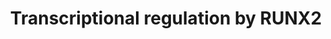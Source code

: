 ---
annotations:
- type: Pathway Ontology
  value: regulatory pathway
authors:
- ReactomeTeam
- DeSl
description: 'RUNX2 (CBFA1 or AML3) transcription factor, similar to other RUNX family
  members, RUNX1 and RUNX3, can function in complex with CBFB (CBF-beta) (Kundu et
  al. 2002, Yoshida et al. 2002, Otto et al. 2002). RUNX2 mainly regulates transcription
  of genes involved in skeletal development (reviewed in Karsenty 2008). RUNX2 is
  involved in development of both intramembraneous and endochondral bones through
  regulation of osteoblast differentiation and chondrocyte maturation, respectively.
  RUNX2 stimulates transcription of the BGLAP gene (Ducy and Karsenty 1995, Ducy et
  al. 1997), which encodes Osteocalcin, a bone-derived hormone which is one of the
  most abundant non-collagenous proteins of the bone extracellular matrix (reviewed
  in Karsenty and Olson 2016). RUNX2 directly controls the expression of most genes
  associated with osteoblast differentiation and function (Sato et al. 1998, Ducy
  et al. 1999, Roce et al. 2005). RUNX2-mediated transcriptional regulation of several
  genes involved in GPCR (G protein coupled receptor) signaling is implicated in the
  control of growth of osteoblast progenitors (Teplyuk et al. 2009). RUNX2 promotes
  chondrocyte maturation by stimulating transcription of the IHH gene, encoding Indian
  hedgehog (Takeda et al. 2001, Yoshida et al. 2004). Germline loss-of-function mutations
  of the RUNX2 gene are associated with cleidocranial dysplasia syndrome (CCD), an
  autosomal skeletal disorder (reviewed in Jaruga et al. 2016). The function of RUNX2
  is frequently disrupted in osteosarcoma (reviewed in Mortus et al. 2014). Vitamin
  D3 is implicated in regulation of transcriptional activity of the RUNX2:CBFB complex
  (Underwood et al. 2012).<p>RUNX2 expression is regulated by estrogen signaling,
  and RUNX2 is implicated in breast cancer development and metastasis (reviewed in
  Wysokinski et al. 2014). Besides estrogen receptor alpha (ESR1) and estrogen-related
  receptor alpha (ERRA) (Kammerer et al. 2013), RUNX2 transcription is also regulated
  by TWIST1 (Yang, Yang et al. 2011), glucocorticoid receptor (NR3C1) (Zhang et al.
  2012), NKX3-2 (BAPX1) (Tribioli and Lufkin 1999, Lengner et al. 2005), DLX5 (Robledo
  et al. 2002, Lee et al. 2005) and MSX2 (Lee et al. 2005). RUNX2 can autoregulate,
  by directly inhibiting its own transcription (Drissi et al. 2000). Several E3 ubiquitin
  ligases target RUNX2 for proteasome-mediated degradation: FBXW7a (Kumar et al. 2015),
  STUB1 (CHIP) (Li et al. 2008), SMURF1 (Zhao et al. 2003, Yang et al. 2014), WWP1
  (Jones et al. 2006), and SKP2 (Thacker et al. 2016). Besides formation of RUNX2:CBFB
  heterodimers, transcriptional activity of RUNX2 is regulated by binding to a number
  of other transcription factors, for example SOX9 (Zhou et al. 2006, TWIST1 (Bialek
  et al. 2004) and RB1 (Thomas et al. 2001).<p>RUNX2 regulates expression of several
  genes implicated in cell migration during normal development and bone metastasis
  of breast cancer cells. RUNX2 stimulates transcription of the ITGA5 gene, encoding
  Integrin alpha 5 (Li et al. 2016) and the ITGBL1 gene, encoding Integrin beta like
  protein 1 (Li et al. 2015). RUNX2 mediated transcription of the MMP13 gene, encoding
  Colagenase 3 (Matrix metalloproteinase 13), is stimulated by AKT mediated phosphorylation
  of RUNX2 (Pande et al. 2013). RUNX2 is implicated in positive regulation of AKT
  signaling by stimulating expression of AKT-activating TORC2 complex components MTOR
  and RICTOR, which may contribute to survival of breast cancer cells (Tandon et al.
  2014).<p>RUNX2 inhibits CDKN1A transcription, thus preventing CDKN1A-induced cell
  cycle arrest. Phosphorylation of RUNX2 by CDK4 in response to high glucose enhances
  RUNX2-mediated repression of the CDKN1A gene in endothelial cells (Pierce et al.
  2012). In mice, Runx2-mediated repression of Cdkn1a may contribute to the development
  of acute myeloid leukemia (AML) (Kuo et al. 2009). RUNX2 can stimulate transcription
  of the LGALS3 gene, encoding Galectin-3 (Vladimirova et al. 2008, Zhang et al. 2009).
  Galectin 3 is expressed in myeloid progenitors and its levels increase during the
  maturation process (Le Marer 2000).<p>For a review of RUNX2 function, please refer
  to Long 2012 and Ito et al. 2015.   View original pathway at [http://www.reactome.org/PathwayBrowser/#DIAGRAM=8878166
  Reactome].'
last-edited: 2021-01-25
organisms:
- Homo sapiens
redirect_from:
- /index.php/Pathway:WP4415
- /instance/WP4415
schema-jsonld:
- '@context': https://schema.org/
  '@id': https://wikipathways.github.io/pathways/WP4415.html
  '@type': Dataset
  creator:
    '@type': Organization
    name: WikiPathways
  description: 'RUNX2 (CBFA1 or AML3) transcription factor, similar to other RUNX
    family members, RUNX1 and RUNX3, can function in complex with CBFB (CBF-beta)
    (Kundu et al. 2002, Yoshida et al. 2002, Otto et al. 2002). RUNX2 mainly regulates
    transcription of genes involved in skeletal development (reviewed in Karsenty
    2008). RUNX2 is involved in development of both intramembraneous and endochondral
    bones through regulation of osteoblast differentiation and chondrocyte maturation,
    respectively. RUNX2 stimulates transcription of the BGLAP gene (Ducy and Karsenty
    1995, Ducy et al. 1997), which encodes Osteocalcin, a bone-derived hormone which
    is one of the most abundant non-collagenous proteins of the bone extracellular
    matrix (reviewed in Karsenty and Olson 2016). RUNX2 directly controls the expression
    of most genes associated with osteoblast differentiation and function (Sato et
    al. 1998, Ducy et al. 1999, Roce et al. 2005). RUNX2-mediated transcriptional
    regulation of several genes involved in GPCR (G protein coupled receptor) signaling
    is implicated in the control of growth of osteoblast progenitors (Teplyuk et al.
    2009). RUNX2 promotes chondrocyte maturation by stimulating transcription of the
    IHH gene, encoding Indian hedgehog (Takeda et al. 2001, Yoshida et al. 2004).
    Germline loss-of-function mutations of the RUNX2 gene are associated with cleidocranial
    dysplasia syndrome (CCD), an autosomal skeletal disorder (reviewed in Jaruga et
    al. 2016). The function of RUNX2 is frequently disrupted in osteosarcoma (reviewed
    in Mortus et al. 2014). Vitamin D3 is implicated in regulation of transcriptional
    activity of the RUNX2:CBFB complex (Underwood et al. 2012).<p>RUNX2 expression
    is regulated by estrogen signaling, and RUNX2 is implicated in breast cancer development
    and metastasis (reviewed in Wysokinski et al. 2014). Besides estrogen receptor
    alpha (ESR1) and estrogen-related receptor alpha (ERRA) (Kammerer et al. 2013),
    RUNX2 transcription is also regulated by TWIST1 (Yang, Yang et al. 2011), glucocorticoid
    receptor (NR3C1) (Zhang et al. 2012), NKX3-2 (BAPX1) (Tribioli and Lufkin 1999,
    Lengner et al. 2005), DLX5 (Robledo et al. 2002, Lee et al. 2005) and MSX2 (Lee
    et al. 2005). RUNX2 can autoregulate, by directly inhibiting its own transcription
    (Drissi et al. 2000). Several E3 ubiquitin ligases target RUNX2 for proteasome-mediated
    degradation: FBXW7a (Kumar et al. 2015), STUB1 (CHIP) (Li et al. 2008), SMURF1
    (Zhao et al. 2003, Yang et al. 2014), WWP1 (Jones et al. 2006), and SKP2 (Thacker
    et al. 2016). Besides formation of RUNX2:CBFB heterodimers, transcriptional activity
    of RUNX2 is regulated by binding to a number of other transcription factors, for
    example SOX9 (Zhou et al. 2006, TWIST1 (Bialek et al. 2004) and RB1 (Thomas et
    al. 2001).<p>RUNX2 regulates expression of several genes implicated in cell migration
    during normal development and bone metastasis of breast cancer cells. RUNX2 stimulates
    transcription of the ITGA5 gene, encoding Integrin alpha 5 (Li et al. 2016) and
    the ITGBL1 gene, encoding Integrin beta like protein 1 (Li et al. 2015). RUNX2
    mediated transcription of the MMP13 gene, encoding Colagenase 3 (Matrix metalloproteinase
    13), is stimulated by AKT mediated phosphorylation of RUNX2 (Pande et al. 2013).
    RUNX2 is implicated in positive regulation of AKT signaling by stimulating expression
    of AKT-activating TORC2 complex components MTOR and RICTOR, which may contribute
    to survival of breast cancer cells (Tandon et al. 2014).<p>RUNX2 inhibits CDKN1A
    transcription, thus preventing CDKN1A-induced cell cycle arrest. Phosphorylation
    of RUNX2 by CDK4 in response to high glucose enhances RUNX2-mediated repression
    of the CDKN1A gene in endothelial cells (Pierce et al. 2012). In mice, Runx2-mediated
    repression of Cdkn1a may contribute to the development of acute myeloid leukemia
    (AML) (Kuo et al. 2009). RUNX2 can stimulate transcription of the LGALS3 gene,
    encoding Galectin-3 (Vladimirova et al. 2008, Zhang et al. 2009). Galectin 3 is
    expressed in myeloid progenitors and its levels increase during the maturation
    process (Le Marer 2000).<p>For a review of RUNX2 function, please refer to Long
    2012 and Ito et al. 2015.   View original pathway at [http://www.reactome.org/PathwayBrowser/#DIAGRAM=8878166
    Reactome].'
  keywords:
  - WWTR1
  - 'p-S294,S312-RUNX2-P1 '
  - 'UCMA gene '
  - 'p-S280,S298-RUNX2-P2 '
  - RUNX2:CBFB:p-2S-SMAD1:p-2S-SMAD1:SMAD4:SMAD6 gene
  - 'p-T305,S472-AKT3 '
  - 'RB1 '
  - '2p-GLI2 '
  - BAX gene
  - cascade
  - 'SMAD4 '
  - RUNX2:HDAC4
  - regulation by RUNX1
  - (p-S451-RUNX2:CBFB,RUNX2:CBFB,RUNX2:HDAC6)
  - 'p-S465-RUNX2-P1 '
  - 'RUNX2-P2 '
  - 'CDKN1A gene '
  - 'SMAD6 gene '
  - 'ITGA5 gene '
  - BGLAP gene
  - CCND1:CDK4
  - (p-S451-RUNX2:CBFB,RUNX2:CBFB,RUNX2:HDAC6):CDKN1A gene
  - 'p-S432-RUNX2-P1 '
  - gene
  - SMAD6 gene
  - 'HDAC4 '
  - 'p-Y-YAP1 '
  - RUNX2:WWTR1:BGLAP
  - LGALS3
  - 'YAP1 '
  - 'HDAC3 '
  - 'ITGBL1 gene '
  - RUNX2:WWTR1(TAZ)
  - Hedgehog 'on' state
  - 'HDAC6 '
  - 'p-T309,S474-AKT2 '
  - p-2S-SMAD1:p-2S-SMAD1:SMAD4
  - CCNB1:p-T161-CDK1
  - Signaling by BMP
  - SP7
  - 'RUNX2-P1 '
  - '6-Dehydrotestosterone '
  - expression and
  - HDAC4
  - BAX
  - RUNX2
  - HEY1,HEY2,HES1
  - 'SATB2 '
  - HDAC3
  - RUNX1:CBFB:LGALS3
  - ITGA5(42-894)
  - activity
  - BMP2 dimer
  - CDKN1A
  - RUNX2:CBFB:p-Y-YAP1
  - CDKN1A gene
  - RUNX2:RBM14
  - 'HEY1 '
  - 'BGLAP gene '
  - RUNX2:GLI3R
  - RUNX2:CBFB,p-S451-RUNX2:CBFB,(p-2S-RUNX2:CBFB)
  - RUNX2:CBFB:p-Y-YAP1:BGLAP gene
  - RUNX2:ZNF521:HDAC3
  - MMP13
  - SMAD6
  - RUNX2:HEY1,HEY2,HES1
  - p-2S-RUNX2:CBFB
  - 'IHH gene '
  - 'LGALS3 gene '
  - RB1
  - RBM14
  - HAND2
  - p-Y-YAP1
  - ITGBL1
  - RUNX2:CBFB:LGALS3
  - 'p-T308,S473-AKT1 '
  - RUNX2:RB1:BGLAP gene
  - RUNX2:CBFB:IHH gene
  - 'WWTR1 '
  - 'TEST '
  - MMP13 gene
  - COL1A1
  - 'HAND2 '
  - RUNX2:CBFB:SP7:UCMA
  - 'COL1A1 gene '
  - 'MyrG-p-Y426-YES1 '
  - RUNX2:2p-GLI2
  - 'MyrG-p-Y419-SRC '
  - SATB2
  - ATP
  - 'BMP2 '
  - RUNX2:CBFB:ITGA5
  - ITGBL1 gene
  - BGLAP(24-100)
  - SOX9
  - IHH gene
  - GLI3R
  - PPi
  - p-S196,T198,T200-RUNX2:CBFB:MMP13 gene
  - 'BAX gene '
  - Regulation of RUNX2
  - 'p-T161-CDK1 '
  - 'p-S196,T198,T200-RUNX2-P1 '
  - RUNX2:RB1:COL1A1
  - RUNX2:HAND2
  - 'p-S451-RUNX2-P2 '
  - COL1A1 gene
  - Signaling by NOTCH1
  - 'TWIST1 '
  - 'HES1 '
  - TWIST1,TWIST2
  - 2p-GLI2
  - p-T,Y MAPK dimers
  - YAP1
  - H2O
  - RUNX2:MAF
  - 'AR '
  - 'SOX9 '
  - RUNX2:SATB2
  - RUNX2:AR:androgen
  - 'CCND1 '
  - p-S451-RUNX2:CBFB
  - p-T,p-S-AKT
  - 'ZNF521 '
  - 'GLI3R '
  - 'p-S418-RUNX2-P2 '
  - 'androst-4-en-3,17-dione '
  - 'p-T202,Y204-MAPK3 '
  - RUNX2:RB1
  - AR:androgen
  - Transcriptional
  - 'TWIST2 '
  - ITGA5 gene
  - PPM1D
  - HDAC6
  - p-S432-RUNX2:CBFB
  - 'p-S463,S465-SMAD1 '
  - MAF
  - p-Y226,Y393-ABL1
  - 'p-T185,Y187-MAPK1 '
  - Hedgehog 'off' state
  - RUNX2:CBFB,p-S451-RUNX2:CBFB,(p-2S-RUNX2:CBFB):BGLAP gene
  - 'MAF '
  - IHH
  - RUNX2:CBFB:ITGBL1
  - 'SP7 '
  - 'p-S183,T185,T187-RUNX2-P2 '
  - RUNX2:CBFB
  - 'DHTEST '
  - RAF/MAP kinase
  - 'MMP13 gene '
  - RUNX2:SOX9
  - UCMA gene
  - MyrG-p-Y419-SRC,MyrG-p-Y426-YES1:YAP1
  - RUNX2:TWIST1,TWIST2
  - p-S196,T198,T200-RUNX2:CBFB
  - RUNX2:MAF:BGLAP gene
  - RUNX2:CBFB:BAX gene
  - 'CBFB '
  - 'CCNB1 '
  - 'RUNX1 '
  - ZNF521
  - LGALS3 gene
  - UCMA
  - 'CDK4 '
  - 'HEY2 '
  - MyrG-p-Y419-SRC,MyrG-p-Y426-YES1
  - 'RBM14 '
  - RUNX2:HDAC6
  - RUNX2:CBFB:p-2S-SMAD1:p-2S-SMAD1:SMAD4
  - ADP
  - CBFB
  license: CC0
  name: Transcriptional regulation by RUNX2
seo: CreativeWork
title: Transcriptional regulation by RUNX2
wpid: WP4415
---